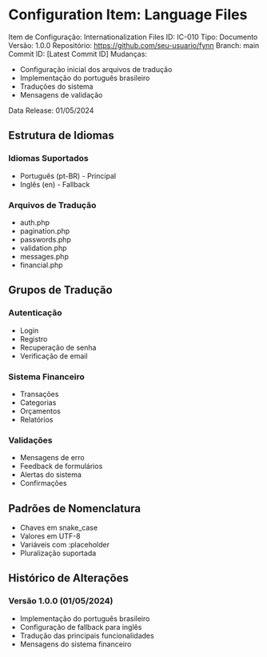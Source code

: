 # Configuration Item: Language Files

Item de Configuração: Internationalization Files
ID: IC-010
Tipo: Documento
Versão: 1.0.0
Repositório: https://github.com/seu-usuario/fynn
Branch: main
Commit ID: [Latest Commit ID]
Mudanças: 
- Configuração inicial dos arquivos de tradução
- Implementação do português brasileiro
- Traduções do sistema
- Mensagens de validação

Data Release: 01/05/2024

## Estrutura de Idiomas

### Idiomas Suportados
- Português (pt-BR) - Principal
- Inglês (en) - Fallback

### Arquivos de Tradução
- auth.php
- pagination.php
- passwords.php
- validation.php
- messages.php
- financial.php

## Grupos de Tradução

### Autenticação
- Login
- Registro
- Recuperação de senha
- Verificação de email

### Sistema Financeiro
- Transações
- Categorias
- Orçamentos
- Relatórios

### Validações
- Mensagens de erro
- Feedback de formulários
- Alertas do sistema
- Confirmações

## Padrões de Nomenclatura
- Chaves em snake_case
- Valores em UTF-8
- Variáveis com :placeholder
- Pluralização suportada

## Histórico de Alterações

### Versão 1.0.0 (01/05/2024)
- Implementação do português brasileiro
- Configuração de fallback para inglês
- Tradução das principais funcionalidades
- Mensagens do sistema financeiro 